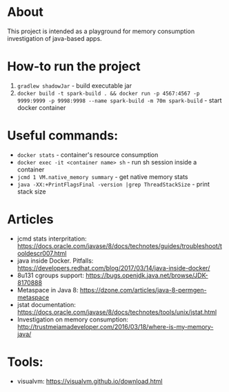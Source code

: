 # About
This project is intended as a playground for memory consumption 
investigation of java-based apps.

# How-to run the project
1) `gradlew shadowJar` - build executable jar
2) `docker build -t spark-build . && docker run -p 4567:4567 -p 9999:9999 -p 9998:9998 --name spark-build -m 70m spark-build` - start docker container

# Useful commands:
* `docker stats` - container's resource consumption
* `docker exec -it <container name> sh` - run sh session inside a container
* `jcmd 1 VM.native_memory summary` - get native memory stats 
* `java -XX:+PrintFlagsFinal -version |grep ThreadStackSize` - print stack size

# Articles
* jcmd stats interpritation:
https://docs.oracle.com/javase/8/docs/technotes/guides/troubleshoot/tooldescr007.html
* java inside Docker. Pitfalls:
https://developers.redhat.com/blog/2017/03/14/java-inside-docker/
* 8u131 cgroups support:
https://bugs.openjdk.java.net/browse/JDK-8170888
* Metaspace in Java 8:
  https://dzone.com/articles/java-8-permgen-metaspace
* jstat documentation:
https://docs.oracle.com/javase/8/docs/technotes/tools/unix/jstat.html
* Investigation on memory consumption:
http://trustmeiamadeveloper.com/2016/03/18/where-is-my-memory-java/

# Tools:
* visualvm: 
https://visualvm.github.io/download.html